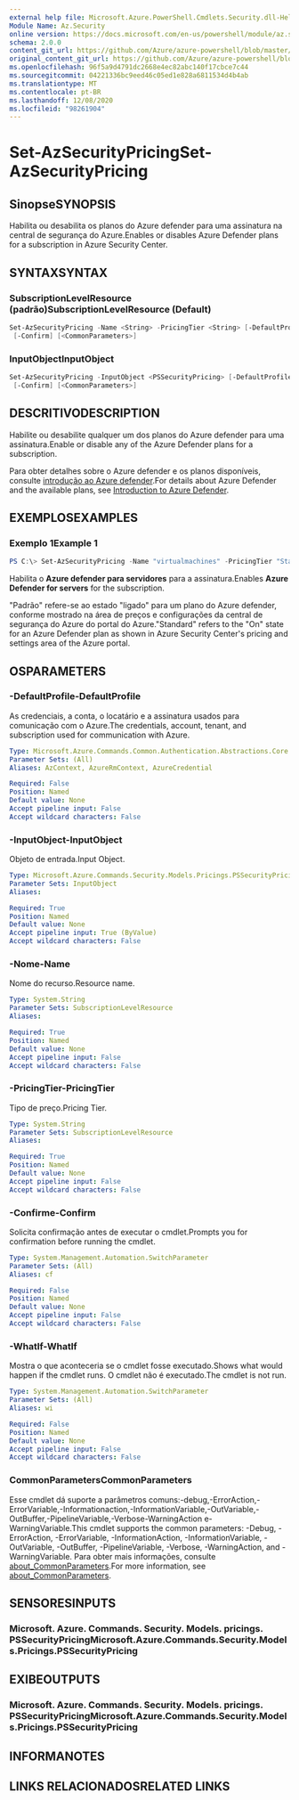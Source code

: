```yaml
---
external help file: Microsoft.Azure.PowerShell.Cmdlets.Security.dll-Help.xml
Module Name: Az.Security
online version: https://docs.microsoft.com/en-us/powershell/module/az.security/Set-AzSecurityPricing
schema: 2.0.0
content_git_url: https://github.com/Azure/azure-powershell/blob/master/src/Security/Security/help/Set-AzSecurityPricing.md
original_content_git_url: https://github.com/Azure/azure-powershell/blob/master/src/Security/Security/help/Set-AzSecurityPricing.md
ms.openlocfilehash: 96f5a9d4791dc2668e4ec82abc140f17cbce7c44
ms.sourcegitcommit: 04221336bc9eed46c05ed1e828a6811534d4b4ab
ms.translationtype: MT
ms.contentlocale: pt-BR
ms.lasthandoff: 12/08/2020
ms.locfileid: "98261904"
---
```

# <span data-ttu-id="aaccf-101">Set-AzSecurityPricing</span><span class="sxs-lookup"><span data-stu-id="aaccf-101">Set-AzSecurityPricing</span></span>

## <span data-ttu-id="aaccf-102">Sinopse</span><span class="sxs-lookup"><span data-stu-id="aaccf-102">SYNOPSIS</span></span>

<span data-ttu-id="aaccf-103">Habilita ou desabilita os planos do Azure defender para uma assinatura na central de segurança do Azure.</span><span class="sxs-lookup"><span data-stu-id="aaccf-103">Enables or disables Azure Defender plans for a subscription in Azure Security Center.</span></span>

## <span data-ttu-id="aaccf-104">SYNTAX</span><span class="sxs-lookup"><span data-stu-id="aaccf-104">SYNTAX</span></span>

### <span data-ttu-id="aaccf-105">SubscriptionLevelResource (padrão)</span><span class="sxs-lookup"><span data-stu-id="aaccf-105">SubscriptionLevelResource (Default)</span></span>

```powershell
Set-AzSecurityPricing -Name <String> -PricingTier <String> [-DefaultProfile <IAzureContextContainer>] [-WhatIf]
 [-Confirm] [<CommonParameters>]
```

### <span data-ttu-id="aaccf-106">InputObject</span><span class="sxs-lookup"><span data-stu-id="aaccf-106">InputObject</span></span>

```powershell
Set-AzSecurityPricing -InputObject <PSSecurityPricing> [-DefaultProfile <IAzureContextContainer>] [-WhatIf]
 [-Confirm] [<CommonParameters>]
```

## <span data-ttu-id="aaccf-107">DESCRITIVO</span><span class="sxs-lookup"><span data-stu-id="aaccf-107">DESCRIPTION</span></span>

<span data-ttu-id="aaccf-108">Habilite ou desabilite qualquer um dos planos do Azure defender para uma assinatura.</span><span class="sxs-lookup"><span data-stu-id="aaccf-108">Enable or disable any of the Azure Defender plans for a subscription.</span></span>

<span data-ttu-id="aaccf-109">Para obter detalhes sobre o Azure defender e os planos disponíveis, consulte [introdução ao Azure defender](https://docs.microsoft.com/azure/security-center/azure-defender).</span><span class="sxs-lookup"><span data-stu-id="aaccf-109">For details about Azure Defender and the available plans, see [Introduction to Azure Defender](https://docs.microsoft.com/azure/security-center/azure-defender).</span></span>

## <span data-ttu-id="aaccf-110">EXEMPLOS</span><span class="sxs-lookup"><span data-stu-id="aaccf-110">EXAMPLES</span></span>

### <span data-ttu-id="aaccf-111">Exemplo 1</span><span class="sxs-lookup"><span data-stu-id="aaccf-111">Example 1</span></span>

```powershell
PS C:\> Set-AzSecurityPricing -Name "virtualmachines" -PricingTier "Standard"
```

<span data-ttu-id="aaccf-112">Habilita o **Azure defender para servidores** para a assinatura.</span><span class="sxs-lookup"><span data-stu-id="aaccf-112">Enables **Azure Defender for servers** for the subscription.</span></span>

<span data-ttu-id="aaccf-113">"Padrão" refere-se ao estado "ligado" para um plano do Azure defender, conforme mostrado na área de preços e configurações da central de segurança do Azure do portal do Azure.</span><span class="sxs-lookup"><span data-stu-id="aaccf-113">"Standard" refers to the "On" state for an Azure Defender plan as shown in Azure Security Center's pricing and settings area of the Azure portal.</span></span>


## <span data-ttu-id="aaccf-114">OS</span><span class="sxs-lookup"><span data-stu-id="aaccf-114">PARAMETERS</span></span>

### <span data-ttu-id="aaccf-115">-DefaultProfile</span><span class="sxs-lookup"><span data-stu-id="aaccf-115">-DefaultProfile</span></span>

<span data-ttu-id="aaccf-116">As credenciais, a conta, o locatário e a assinatura usados para comunicação com o Azure.</span><span class="sxs-lookup"><span data-stu-id="aaccf-116">The credentials, account, tenant, and subscription used for communication with Azure.</span></span>

```yaml
Type: Microsoft.Azure.Commands.Common.Authentication.Abstractions.Core.IAzureContextContainer
Parameter Sets: (All)
Aliases: AzContext, AzureRmContext, AzureCredential

Required: False
Position: Named
Default value: None
Accept pipeline input: False
Accept wildcard characters: False
```

### <span data-ttu-id="aaccf-117">-InputObject</span><span class="sxs-lookup"><span data-stu-id="aaccf-117">-InputObject</span></span>

<span data-ttu-id="aaccf-118">Objeto de entrada.</span><span class="sxs-lookup"><span data-stu-id="aaccf-118">Input Object.</span></span>

```yaml
Type: Microsoft.Azure.Commands.Security.Models.Pricings.PSSecurityPricing
Parameter Sets: InputObject
Aliases:

Required: True
Position: Named
Default value: None
Accept pipeline input: True (ByValue)
Accept wildcard characters: False
```

### <span data-ttu-id="aaccf-119">-Nome</span><span class="sxs-lookup"><span data-stu-id="aaccf-119">-Name</span></span>

<span data-ttu-id="aaccf-120">Nome do recurso.</span><span class="sxs-lookup"><span data-stu-id="aaccf-120">Resource name.</span></span>

```yaml
Type: System.String
Parameter Sets: SubscriptionLevelResource
Aliases:

Required: True
Position: Named
Default value: None
Accept pipeline input: False
Accept wildcard characters: False
```

### <span data-ttu-id="aaccf-121">-PricingTier</span><span class="sxs-lookup"><span data-stu-id="aaccf-121">-PricingTier</span></span>

<span data-ttu-id="aaccf-122">Tipo de preço.</span><span class="sxs-lookup"><span data-stu-id="aaccf-122">Pricing Tier.</span></span>

```yaml
Type: System.String
Parameter Sets: SubscriptionLevelResource
Aliases:

Required: True
Position: Named
Default value: None
Accept pipeline input: False
Accept wildcard characters: False
```

### <span data-ttu-id="aaccf-123">-Confirme</span><span class="sxs-lookup"><span data-stu-id="aaccf-123">-Confirm</span></span>

<span data-ttu-id="aaccf-124">Solicita confirmação antes de executar o cmdlet.</span><span class="sxs-lookup"><span data-stu-id="aaccf-124">Prompts you for confirmation before running the cmdlet.</span></span>

```yaml
Type: System.Management.Automation.SwitchParameter
Parameter Sets: (All)
Aliases: cf

Required: False
Position: Named
Default value: None
Accept pipeline input: False
Accept wildcard characters: False
```

### <span data-ttu-id="aaccf-125">-WhatIf</span><span class="sxs-lookup"><span data-stu-id="aaccf-125">-WhatIf</span></span>

<span data-ttu-id="aaccf-126">Mostra o que aconteceria se o cmdlet fosse executado.</span><span class="sxs-lookup"><span data-stu-id="aaccf-126">Shows what would happen if the cmdlet runs.</span></span> <span data-ttu-id="aaccf-127">O cmdlet não é executado.</span><span class="sxs-lookup"><span data-stu-id="aaccf-127">The cmdlet is not run.</span></span>

```yaml
Type: System.Management.Automation.SwitchParameter
Parameter Sets: (All)
Aliases: wi

Required: False
Position: Named
Default value: None
Accept pipeline input: False
Accept wildcard characters: False
```

### <span data-ttu-id="aaccf-128">CommonParameters</span><span class="sxs-lookup"><span data-stu-id="aaccf-128">CommonParameters</span></span>

<span data-ttu-id="aaccf-129">Esse cmdlet dá suporte a parâmetros comuns:-debug,-ErrorAction,-ErrorVariable,-Informationaction,-InformationVariable,-OutVariable,-OutBuffer,-PipelineVariable,-Verbose-WarningAction e-WarningVariable.</span><span class="sxs-lookup"><span data-stu-id="aaccf-129">This cmdlet supports the common parameters: -Debug, -ErrorAction, -ErrorVariable, -InformationAction, -InformationVariable, -OutVariable, -OutBuffer, -PipelineVariable, -Verbose, -WarningAction, and -WarningVariable.</span></span> <span data-ttu-id="aaccf-130">Para obter mais informações, consulte [about_CommonParameters](http://go.microsoft.com/fwlink/?LinkID=113216).</span><span class="sxs-lookup"><span data-stu-id="aaccf-130">For more information, see [about_CommonParameters](http://go.microsoft.com/fwlink/?LinkID=113216).</span></span>

## <span data-ttu-id="aaccf-131">SENSORES</span><span class="sxs-lookup"><span data-stu-id="aaccf-131">INPUTS</span></span>

### <span data-ttu-id="aaccf-132">Microsoft. Azure. Commands. Security. Models. pricings. PSSecurityPricing</span><span class="sxs-lookup"><span data-stu-id="aaccf-132">Microsoft.Azure.Commands.Security.Models.Pricings.PSSecurityPricing</span></span>

## <span data-ttu-id="aaccf-133">EXIBE</span><span class="sxs-lookup"><span data-stu-id="aaccf-133">OUTPUTS</span></span>

### <span data-ttu-id="aaccf-134">Microsoft. Azure. Commands. Security. Models. pricings. PSSecurityPricing</span><span class="sxs-lookup"><span data-stu-id="aaccf-134">Microsoft.Azure.Commands.Security.Models.Pricings.PSSecurityPricing</span></span>

## <span data-ttu-id="aaccf-135">INFORMA</span><span class="sxs-lookup"><span data-stu-id="aaccf-135">NOTES</span></span>

## <span data-ttu-id="aaccf-136">LINKS RELACIONADOS</span><span class="sxs-lookup"><span data-stu-id="aaccf-136">RELATED LINKS</span></span>
